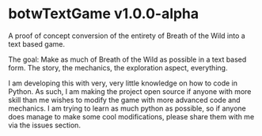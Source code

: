 # botwTextGame v1.0.0-alpha
A proof of concept conversion of the entirety of Breath of the Wild into a text based game.

The goal: Make as much of Breath of the Wild as possible in a text based form. The story, the mechanics, the exploration aspect, everything.

I am developing this with very, very little knowledge on how to code in Python.
As such, I am making the project open source if anyone with more skill than me wishes to modify the game with more advanced code and mechanics.
I am trying to learn as much python as possible, so if anyone does manage to make some cool modifications, please share them with me via the issues section.
